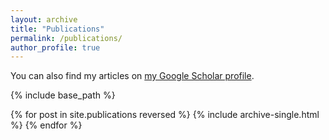 ```yaml
---
layout: archive
title: "Publications"
permalink: /publications/
author_profile: true
---
```


You can also find my articles on [my Google Scholar profile](https://scholar.google.com/citations?user=DzAh3ykAAAAJ&hl=en&oi=ao).

{% include base_path %}

{% for post in site.publications reversed %}
  {% include archive-single.html %}
{% endfor %}

